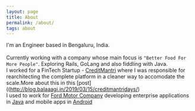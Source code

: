 ```yaml
---
layout: page
title: About 
permalink: /about/
tags: about
---
```

I'm an Engineer based in Bengaluru, India. <br><br>
Currently working with a company whose main focus is `"Better Food For More People"`. Exploring Rails, GoLang and also fiddling with Java.<br>
I worked for a FinTech Startup - [CreditMantri](https://www.creditmantri.com/) where I was responsible for rearchitecting the complete platform in a cleaner way to accomodate the scale.More about this in this [post]((http://blog.balaaagi.in/2019/03/15/creditmantridays/) <br>
I used to work for [Ford Motor Company](https://www.india.ford.com/) developing enterprise applications in [Java](https://java.com/en/) and mobile apps in [Android](https://www.android.com/)

